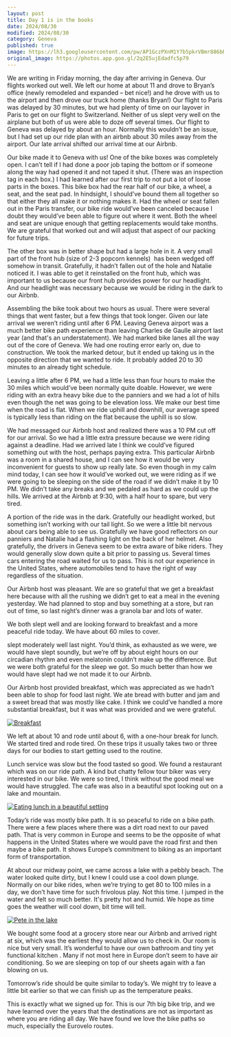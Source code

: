 ```yaml
---
layout: post
title: Day 1 is in the books
date: 2024/08/30
modified: 2024/08/30
category: Geneva
published: true
image: https://lh3.googleusercontent.com/pw/AP1GczPXnM1Y7b5pkrVBmr886bRvjBwUiykJzrFOYp9m3zEQkKvCnyVk0yqzAFBnXRJaCFiEyiNWUrlcbOA2nhSEqKAw02dJQlYGKQxrhUklFemj4S6PBl1L=s0-no
original_image: https://photos.app.goo.gl/2q2E5ujEdadfc5p79
---
```


We are writing in Friday morning, the day after arriving in Geneva. Our flights worked out well. We left our home at about 11 and drove to Bryan’s office (newly remodeled and expanded – bet nice!) and he drove with us to the airport and then drove our truck home (thanks Bryan!) Our flight to Paris was delayed by 30 minutes, but we had plenty of time on our layover in Paris to get on our flight to Switzerland. Neither of us slept very well on the airplane but both of us were able to doze off several times. Our flight to Geneva was delayed by about an hour. Normally this wouldn’t be an issue, but I had set up our ride plan with an airbnb about 30 miles away from the airport. Our late arrival shifted our arrival time at our Airbnb.

Our bike made it to Geneva with us! One of the bike boxes was completely open. I can’t tell if I had done a poor job taping the bottom or if someone along the way had opened it and not taped it shut. (There was an inspection tag in each box.) I had learned after our first trip to not put a lot of loose parts in the boxes. This bike box had the rear half of our bike, a wheel, a seat, and the seat pad. In hindsight, I should’ve bound them all together so that either they all make it or nothing makes it. Had the wheel or seat fallen out in the Paris transfer, our bike ride would’ve been canceled because I doubt they would’ve been able to figure out where it went. Both the wheel and seat are unique enough that getting replacements would take months. We are grateful that worked out and will adjust that aspect of our packing for future trips.

The other box was in better shape but had a large hole in it. A very small part of the front hub (size of 2-3 popcorn kennels)  has been wedged off somehow in transit. Gratefully, it hadn’t fallen out of the hole and Natalie noticed it. I was able to get it reinstalled on the front hub, which was important to us because our front hub provides power for our headlight. And our headlight was necessary because we would be riding in the dark to our Airbnb.

Assembling the bike took about two hours as usual. There were several things that went faster, but a few things that took longer. Given our late arrival we weren’t riding until after 6 PM. Leaving Geneva airport was a much better bike path experience than leaving Charles de Gaulle airport last year (and that's an understatement). We had marked bike lanes all the way out of the core of Geneva. We had one routing error early on, due to construction. We took the marked detour, but it ended up taking us in the opposite direction that we wanted to ride. It probably added 20 to 30 minutes to an already tight schedule.

Leaving a little after 6 PM, we had a little less than four hours to make the 30 miles which would’ve been normally quite doable. However, we were riding with an extra heavy bike due to the panniers and we had a lot of hills even though the net was going to be elevation loss. We make our best time when the road is flat. When we ride uphill and downhill, our average speed is typically less than riding on the flat because the uphill is so slow. 

We had messaged our Airbnb host and realized there was a 10 PM cut off for our arrival. So we had a little extra pressure because we were riding against a deadline. Had we arrived late I think we could’ve figured something out with the host, perhaps paying extra. This particular Airbnb was a room in a shared house, and I can see how it would be very inconvenient for guests to show up really late. So even though in my calm mind today, I can see how it would’ve worked out, we were riding as if we were going to be sleeping on the side of the road if we didn’t make it by 10 PM. We didn't take any breaks and we pedaled as hard as we could up the hills. We arrived at the Airbnb at 9:30, with a half hour to spare, but very tired.

A portion of the ride was in the dark. Gratefully our headlight worked, but something isn’t working with our tail light. So we were a little bit nervous about cars being able to see us. Gratefully we have good reflectors on our panniers and Natalie had a flashing light on the back of her helmet. Also gratefully, the drivers in Geneva seem to be extra aware of bike riders. They would generally slow down quite a bit prior to passing us. Several times cars entering the road waited for us to pass. This is not our experience in the United States, where automobiles tend to have the right of way regardless of the situation.

Our Airbnb host was pleasant. We are so grateful that we get a breakfast here because with all the rushing we didn’t get to eat a meal in the evening yesterday. We had planned to stop and buy something at a store, but ran out of time, so last night’s dinner was a granola bar and lots of water.

We both slept well and are looking forward to breakfast and a more peaceful ride today. We have about 60 miles to cover.









 slept moderately well last night. You’d think, as exhausted as we were, we would have slept soundly, but we’re off by about eight hours on our circadian rhythm and even melatonin couldn’t make up the difference. But we were both grateful for the sleep we got. So much better than how we would have slept had we not made it to our Airbnb.

Our Airbnb host provided breakfast, which was appreciated as we hadn’t been able to shop for food last night. We ate bread with butter and jam and a sweet bread that was mostly like cake. I think we could’ve handled a more substantial breakfast, but it was what was provided and we were grateful.

[![Breakfast](https://lh3.googleusercontent.com/pw/AP1GczOC41NWvAniv9in2Mw7gbHae6f9PyLk6fkUeN4wkd844DgZV_dGXIFbtPdRHkILyVZ2ZXzUi4N-Yawm1UGVfMXIfdtQnW6EOK2v0oN7XiQd9YLaJlr0=s0-no)](https://photos.app.goo.gl/kkAkixXQMdaq693Y8)


We left at about 10 and rode until about 6, with a one-hour break for lunch. We started tired and rode tired. On these trips it usually takes two or three days for our bodies to start getting used to the routine.

Lunch service was slow but the food tasted so good. We found a restaurant which was on our ride path. A kind but chatty fellow tour biker was very interested in our bike. We were so tired, I think without the good meal we would have struggled. The cafe was also in a beautiful spot looking out on a lake and mountain.

[![Eating lunch in a beautiful setting](https://lh3.googleusercontent.com/pw/AP1GczNGIslWQS4KCY9_XltLaGGaC70eLpMTa5mYNEQdd9BwkGYZhhIbwsg0ZPqbe_B4AIC0PWhgn9Ef7s5Gn8b9txTUZDqsehPi61L_mvzZwLFDFVpm2GJS=s0-no)](https://photos.app.goo.gl/4MU6wbcsDrGE31Bs5)


Today’s ride was mostly bike path. It is so peaceful to ride on a bike path. There were a few places where there was a dirt road next to our paved path. That is very common in Europe and seems to be the opposite of what happens in the United States where we would pave the road first and then maybe a bike path. It shows Europe’s commitment to biking as an important form of transportation.

At about our midway point, we came across a lake with a pebbly beach. The water looked quite dirty, but I knew I could use a cool down plunge. Normally on our bike rides, when we’re trying to get 80 to 100 miles in a day, we don’t have time for such frivolous play. Not this time. I jumped in the water and felt so much better. It's pretty hot and humid. We hope as time goes the weather will cool down, bit time will tell.

[![Pete in the lake](https://lh3.googleusercontent.com/pw/AP1GczOtukJ5YPszuv83oM6UYCWJ_7sE3wjDYWvtFeyHbiiUqEXo0Z4-WNgyfl4SfCZshkSlICPcTWfWFhGhxNg8xAL1dxipQUiDGTjoUSmXrCQOGCR0Wmq0=s0-no)](https://photos.app.goo.gl/Bv5D4Jma1aUpJ3cT6)

We bought some food at a grocery store near our Airbnb and arrived right at six, which was the earliest they would allow us to check in. Our room is nice but very small. It’s wonderful to have our own bathroom and tiny yet functional kitchen
. Many if not most here in Europe don’t seem to have air conditioning. So we are sleeping on top of our sheets again with a fan blowing on us.

Tomorrow’s ride should be quite similar to today’s. We might try to leave a little bit earlier so that we can finish up as the temperature peaks.

This is exactly what we signed up for. This is our 7th big bike trip, and we have learned over the years that the destinations are not as important as where you are riding all day. We have found we love the bike paths so much, especially the Eurovelo routes.



